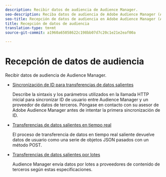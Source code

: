 ```yaml
---
description: Recibir datos de audiencia de Audience Manager.
seo-description: Reciba datos de audiencia de Adobe Audience Manager (AAM).
seo-title: Recepción de datos de audiencia en Adobe Audience Manager (AAM)
title: Recepción de datos de audiencia
translation-type: tm+mt
source-git-commit: a1960a65058622c198bb07d7c20c1e21e2eaf00a

---
```



# Recepción de datos de audiencia

Recibir datos de audiencia de Audience Manager.

* [Sincronización de ID para transferencias de datos salientes](/help/using/integration/receiving-audience-data/id-sync-outbound.md)

   Describe la sintaxis y los parámetros utilizados en la llamada HTTP inicial para sincronizar ID de usuario entre Audience Manager y un proveedor de datos de terceros. Póngase en contacto con su asesor de Adobe Audience Manager antes de intentar la primera sincronización de ID.

* [Transferencias de datos salientes en tiempo real](/help/using/integration/receiving-audience-data/batch-outbound-transfers/batch-outbound-overview.md)

   El proceso de transferencia de datos en tiempo real saliente devuelve datos de usuario como una serie de objetos JSON pasados con un método POST.

* [Transferencias de datos salientes por lotes](/help/using/integration/receiving-audience-data/batch-outbound-transfers/outbound-file-name-contents.md)

   Audience Manager envía datos por lotes a proveedores de contenido de terceros según estas especificaciones.
